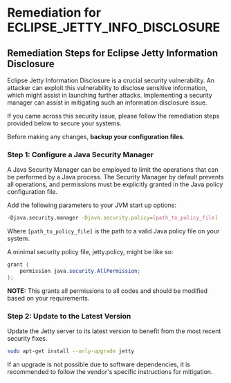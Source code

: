 # Remediation for ECLIPSE_JETTY_INFO_DISCLOSURE

## Remediation Steps for Eclipse Jetty Information Disclosure

Eclipse Jetty Information Disclosure is a crucial security vulnerability. An attacker can exploit this vulnerability to disclose sensitive information, which might assist in launching further attacks. Implementing a security manager can assist in mitigating such an information disclosure issue.

If you came across this security issue, please follow the remediation steps provided below to secure your systems.

Before making any changes, **backup your configuration files**.

### Step 1: Configure a Java Security Manager

A Java Security Manager can be employed to limit the operations that can be performed by a Java process. The Security Manager by default prevents all operations, and permissions must be explicitly granted in the Java policy configuration file.

Add the following parameters to your JVM start up options:

```bash
-Djava.security.manager -Djava.security.policy=[path_to_policy_file]
```

Where `[path_to_policy_file]` is the path to a valid Java policy file on your system.

A minimal security policy file, jetty.policy, might be like so:

```java
grant {
    permission java.security.AllPermission;
};
```

**NOTE:** This grants all permissions to all codes and should be modified based on your requirements.

### Step 2: Update to the Latest Version

Update the Jetty server to its latest version to benefit from the most recent security fixes.

```bash
sudo apt-get install --only-upgrade jetty
```

If an upgrade is not possible due to software dependencies, it is recommended to follow the vendor's specific instructions for mitigation.